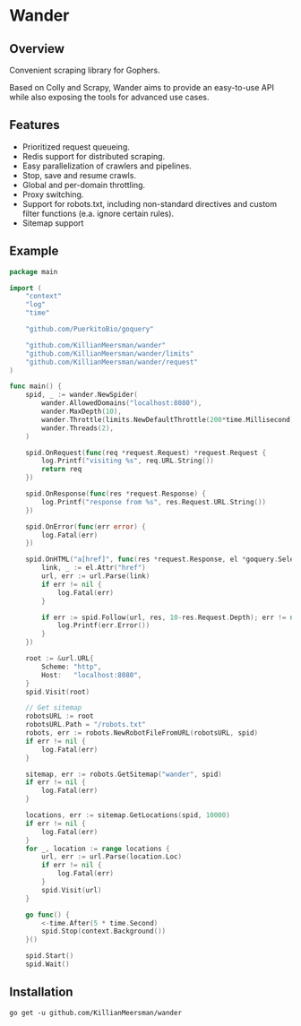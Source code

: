 # Wander

## Overview

Convenient scraping library for Gophers.

Based on Colly and Scrapy, Wander aims to provide an easy-to-use API while also exposing the tools for advanced use cases.

## Features

- Prioritized request queueing.
- Redis support for distributed scraping.
- Easy parallelization of crawlers and pipelines.
- Stop, save and resume crawls.
- Global and per-domain throttling.
- Proxy switching.
- Support for robots.txt, including non-standard directives and custom filter functions (e.a. ignore certain rules).
- Sitemap support

## Example

```go
package main

import (
	"context"
	"log"
	"time"

	"github.com/PuerkitoBio/goquery"

	"github.com/KillianMeersman/wander"
	"github.com/KillianMeersman/wander/limits"
	"github.com/KillianMeersman/wander/request"
)

func main() {
	spid, _ := wander.NewSpider(
		wander.AllowedDomains("localhost:8080"),
		wander.MaxDepth(10),
		wander.Throttle(limits.NewDefaultThrottle(200*time.Millisecond)),
		wander.Threads(2),
	)

	spid.OnRequest(func(req *request.Request) *request.Request {
		log.Printf("visiting %s", req.URL.String())
		return req
	})

	spid.OnResponse(func(res *request.Response) {
		log.Printf("response from %s", res.Request.URL.String())
	})

	spid.OnError(func(err error) {
		log.Fatal(err)
	})

	spid.OnHTML("a[href]", func(res *request.Response, el *goquery.Selection) {
		link, _ := el.Attr("href")
		url, err := url.Parse(link)
		if err != nil {
			log.Fatal(err)
		}

		if err := spid.Follow(url, res, 10-res.Request.Depth); err != nil {
			log.Printf(err.Error())
		}
	})

	root := &url.URL{
		Scheme: "http",
		Host:   "localhost:8080",
	}
	spid.Visit(root)

	// Get sitemap
	robotsURL := root
	robotsURL.Path = "/robots.txt"
	robots, err := robots.NewRobotFileFromURL(robotsURL, spid)
	if err != nil {
		log.Fatal(err)
	}

	sitemap, err := robots.GetSitemap("wander", spid)
	if err != nil {
		log.Fatal(err)
	}

	locations, err := sitemap.GetLocations(spid, 10000)
	if err != nil {
		log.Fatal(err)
	}
	for _, location := range locations {
		url, err := url.Parse(location.Loc)
		if err != nil {
			log.Fatal(err)
		}
		spid.Visit(url)
	}

	go func() {
		<-time.After(5 * time.Second)
		spid.Stop(context.Background())
	}()

	spid.Start()
	spid.Wait()
```

## Installation

`go get -u github.com/KillianMeersman/wander`
